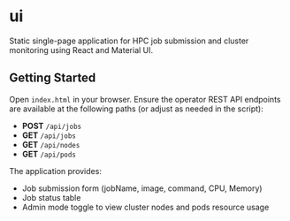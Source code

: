 # ui

Static single-page application for HPC job submission and cluster monitoring using React and Material UI.

## Getting Started

Open `index.html` in your browser. Ensure the operator REST API endpoints are available at the following paths (or adjust as needed in the script):

- **POST** `/api/jobs`
- **GET** `/api/jobs`
- **GET** `/api/nodes`
- **GET** `/api/pods`

The application provides:

- Job submission form (jobName, image, command, CPU, Memory)
- Job status table
- Admin mode toggle to view cluster nodes and pods resource usage